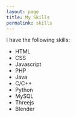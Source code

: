 ```yaml
---
layout: page
title: My Skills
permalink: skills
---
```


I have the following skills: 

- HTML 
- CSS 
- Javascript
- PHP
- Java
- C/C++
- Python
- MySQL
- Threejs
- Blender
